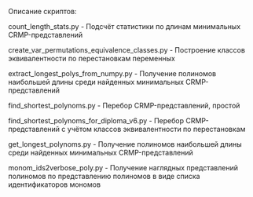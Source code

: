 Описание скриптов:

count_length_stats.py - Подсчёт статистики по длинам минимальных CRMP-представлений

create_var_permutations_equivalence_classes.py - Построение классов эквивалентности по перестановкам переменных

extract_longest_polys_from_numpy.py - Получение полиномов наибольшей длины среди найденных минимальных CRMP-представлений

find_shortest_polynoms.py - Перебор CRMP-представлений, простой

find_shortest_polynoms_for_diploma_v6.py - Перебор CRMP-представлений с учётом классов эквивалентности по перестановкам

get_longest_polynoms.py - Получение полиномов наибольшей длины среди найденных минимальных CRMP-представлений


monom_ids2verbose_poly.py - Получение наглядных представлений полиномов по представлению полиномов в виде списка идентификаторов мономов
